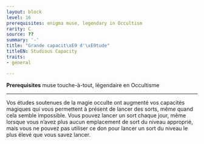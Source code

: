 ```yaml
---
layout: block
level: 16
prerequisites: enigma muse, legendary in Occultism
rarity: C
source: ??
summary: '-'
title: "Grande capacit\xE9 d'\xE9tude"
titleEN: Studious Capacity
traits:
- general

---
```


<p><strong>Prerequisites</strong> muse touche-à-tout, légendaire en Occultisme</p>
<hr>
<p>Vos études soutenues de la magie occulte ont augmenté vos capacités magiques qui vous permettent à présent de lancer des sorts, même quand cela semble impossible. Vous pouvez lancer un sort chaque jour, même lorsque vous n’avez plus aucun emplacement de sort du niveau approprié, mais vous ne pouvez pas utiliser ce don pour lancer un sort du niveau le plus élevé que vous savez lancer.</p>